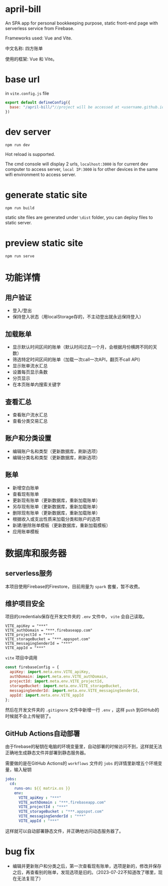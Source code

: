 # april-bill

An SPA app for personal bookkeeping purpose, static front-end page with serverless service from Firebase.

Frameworks used: Vue and Vite.

中文名称: 四方账单

使用的框架: Vue 和 Vite。

# base url

in `vite.config.js` file

```js
export default defineConfig({
  base: "/april-bill/"//project will be accessed at <username.github.io>/april-bill
})
```

# dev server

```
npm run dev
```

Hot reload is supported. 

The cmd console will display 2 urls, `localhost:3000` is for current dev computer to access server, `local IP:3000` is for other devices in the same wifi environment to access server.

# generate static site

```
npm run build
```

static site files are generated under `\dist` folder, you can deploy files to static server.

# preview static site

```
npm run serve
```

# 功能详情

## 用户验证

- 登入/登出
- 保持登入状态（用localStorage存的，不主动登出就永远保持登入）

## 加载账单

- 显示默认时间区间的账单（默认时间过去一个月，会根据月份横跨不同的天数）
- 筛选特定时间区间的账单（加载一次call一次API，翻页不call API）
- 显示账单流水汇总
- 设置每页显示条数
- 分页显示
- 在本页账单内搜索关键字

## 查看汇总

- 查看账户流水汇总
- 查看分类交易汇总

## 账户和分类设置

- 编辑账户名和类型（更新数据库，刷新选项）
- 编辑分类名和类型（更新数据库，刷新选项）

## 账单

- 新增空白账单
- 查看现有账单
- 更新现有账单（更新数据库，重新加载账单）
- 另存现有账单（更新数据库，重新加载账单）
- 删除现有账单（更新数据库，重新加载账单）
- 根据收入或支出性质来加载分类和账户的选项
- 新建/删除账单模板（更新数据库，重新加载模板）
- 应用账单模板

# 数据库和服务器

## serverless服务

本项目使用Firebase的Firestore，目前用量为 `spark` 套餐，暂不收费。

## 维护项目安全

项目的credentials保存在开发文件夹的 `.env` 文件中， `vite` 会自己读取。

```
VITE_apiKey = "***"
VITE_authDomain = "***.firebaseapp.com"
VITE_projectId = "***"
VITE_storageBucket = "***.appspot.com"
VITE_messagingSenderId = "***"
VITE_appId = "***"
```

`vite` 项目中调用

```js
const firebaseConfig = {
  apiKey: import.meta.env.VITE_apiKey,
  authDomain: import.meta.env.VITE_authDomain,
  projectId: import.meta.env.VITE_projectId,
  storageBucket: import.meta.env.VITE_storageBucket,
  messagingSenderId: import.meta.env.VITE_messagingSenderId,
  appId: import.meta.env.VITE_appId
};
```

然后在开发文件夹的 `.gitignore` 文件中新增一行 `.env` ，这样 `push` 到GitHub的时候就不会上传秘钥了。

## GitHub Actions自动部署

由于firebase的秘钥在电脑的环境变量里，自动部署的时候访问不到，这样就无法正确地生成静态文件并部署到静态服务器。

需要做的是在GitHub Actions的 `workflows` 文件的 `jobs` 的详情里新增五个环境变量，输入秘钥

```yml
jobs:
  cd:
    runs-on: ${{ matrix.os }}
    env:
      VITE_apiKey : "***"
      VITE_authDomain : "***.firebaseapp.com"
      VITE_projectId : "***"
      VITE_storageBucket : "***.appspot.com"
      VITE_messagingSenderId : "***"
      VITE_appId : "***"
```

这样就可以自动部署静态文件，并正确地访问动态服务器了。

# bug fix

- 编辑并更新账户和分类之后，第一次查看现有账单，选项是新的，修改并保存之后，再查看别的账单，发现选项是旧的。（2023-07-22不知道改了哪里，现在无法复现了）
